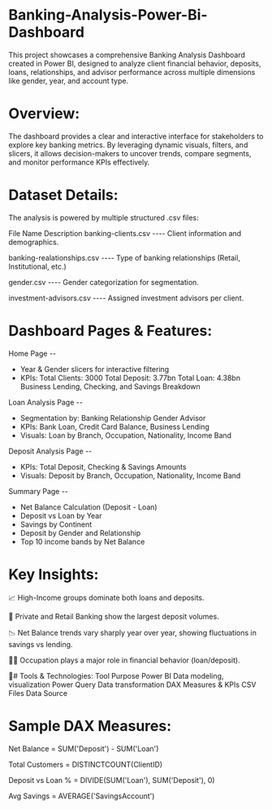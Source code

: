# Banking-Analysis-Power-Bi-Dashboard
This project showcases a comprehensive Banking Analysis Dashboard created in Power BI, designed to analyze client financial behavior, deposits, loans, relationships, and advisor performance across multiple dimensions like gender, year, and account type.

# Overview:
The dashboard provides a clear and interactive interface for stakeholders to explore key banking metrics. By leveraging dynamic visuals, filters, and slicers, it allows decision-makers to uncover trends, compare segments, and monitor performance KPIs effectively.

# Dataset Details:
The analysis is powered by multiple structured .csv files:

File Name	Description
banking-clients.csv    ----    Client information and demographics.

banking-realationships.csv    ----    Type of banking relationships (Retail, Institutional, etc.)

gender.csv    ----    Gender categorization for segmentation.

investment-advisors.csv    ----    Assigned investment advisors per client.

# Dashboard Pages & Features:
Home Page --
* Year & Gender slicers for interactive filtering
* KPIs:
      Total Clients: 3000
      Total Deposit: 3.77bn
      Total Loan: 4.38bn
      Business Lending, Checking, and Savings Breakdown

Loan Analysis Page --
* Segmentation by:
      Banking Relationship
      Gender
      Advisor
* KPIs:
      Bank Loan, Credit Card Balance, Business Lending
* Visuals:
      Loan by Branch, Occupation, Nationality, Income Band

Deposit Analysis Page --
* KPIs:
      Total Deposit, Checking & Savings Amounts
* Visuals:
      Deposit by Branch, Occupation, Nationality, Income Band

Summary Page --
* Net Balance Calculation (Deposit - Loan)
* Deposit vs Loan by Year
* Savings by Continent
* Deposit by Gender and Relationship
* Top 10 income bands by Net Balance

# Key Insights:
📈 High-Income groups dominate both loans and deposits.

🏦 Private and Retail Banking show the largest deposit volumes.

📉 Net Balance trends vary sharply year over year, showing fluctuations in savings vs lending.

🧑‍💼 Occupation plays a major role in financial behavior (loan/deposit).

🔧# Tools & Technologies:
Tool	Purpose
Power BI	Data modeling, visualization
Power Query	Data transformation
DAX	Measures & KPIs
CSV Files	Data Source

# Sample DAX Measures:
Net Balance = SUM('Deposit') - SUM('Loan')

Total Customers = DISTINCTCOUNT(ClientID)

Deposit vs Loan % = 
DIVIDE(SUM('Loan'), SUM('Deposit'), 0)

Avg Savings = AVERAGE('SavingsAccount')



